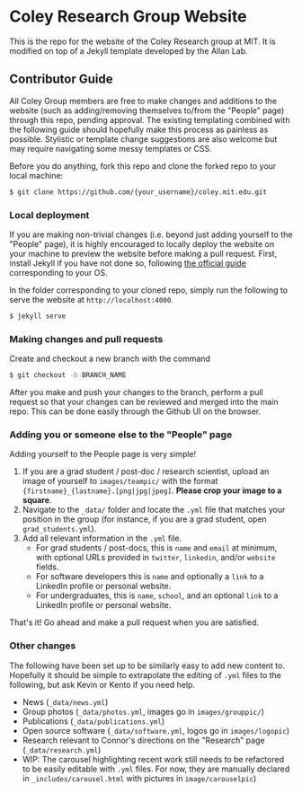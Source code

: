 # Coley Research Group Website

This is the repo for the website of the Coley Research group at MIT. It is modified on top of a Jekyll template developed by the Allan Lab.

## Contributor Guide

All Coley Group members are free to make changes and additions to the website (such as adding/removing themselves to/from the "People" page) through this repo, pending approval. The existing templating combined with the following guide should hopefully make this process as painless as possible. Stylistic or template change suggestions are also welcome but may require navigating some messy templates or CSS.

Before you do anything, fork this repo and clone the forked repo to your local machine:
```bash
$ git clone https://github.com/{your_username}/coley.mit.edu.git
```

### Local deployment

If you are making non-trivial changes (i.e. beyond just adding yourself to the "People" page), it is highly encouraged to locally deploy the website on your machine to preview the website before making a pull request. First, install Jekyll if you have not done so, following [the official guide](https://jekyllrb.com/docs/installation/#requirements) corresponding to your OS. 

In the folder corresponding to your cloned repo, simply run the following to serve the website at `http://localhost:4000`.
```bash
$ jekyll serve
```

### Making changes and pull requests

Create and checkout a new branch with the command
```bash
$ git checkout -b BRANCH_NAME
```
After you make and push your changes to the branch, perform a pull request so that your changes can be reviewed and merged into the main repo. This can be done easily through the Github UI on the browser.

### Adding you or someone else to the "People" page

Adding yourself to the People page is very simple!
1. If you are a grad student / post-doc / research scientist, upload an image of yourself to `images/teampic/` with the format `{firstname}_{lastname}.[png|jpg|jpeg]`. **Please crop your image to a square**.
2. Navigate to the `_data/` folder and locate the `.yml` file that matches your position in the group (for instance, if you are a grad student, open `grad_students.yml`). 
3. Add all relevant information in the `.yml` file. 
    - For grad students / post-docs, this is `name` and `email` at minimum, with optional URLs provided in `twitter`, `linkedin`, and/or `website` fields.
    - For software developers this is `name` and optionally a `link` to a LinkedIn profile or personal website. 
    - For undergraduates, this is `name`, `school`, and an optional `link` to a LinkedIn profile or personal website. 

That's it! Go ahead and make a pull request when you are satisfied.

### Other changes

The following have been set up to be similarly easy to add new content to. Hopefully it should be simple to extrapolate the editing of `.yml` files to the following, but ask Kevin or Kento if you need help.
- News (`_data/news.yml`)
- Group photos (`_data/photos.yml`, images go in `images/grouppic/`)
- Publications (`_data/publications.yml`)
- Open source software (`_data/software.yml`, logos go in `images/logopic`)
- Research relevant to Connor's directions on the "Research" page (`_data/research.yml`)
- WIP: The carousel highlighting recent work still needs to be refactored to be easily editable with `.yml` files. For now, they are manually declared in `_includes/carousel.html` with pictures in `image/carouselpic`)
